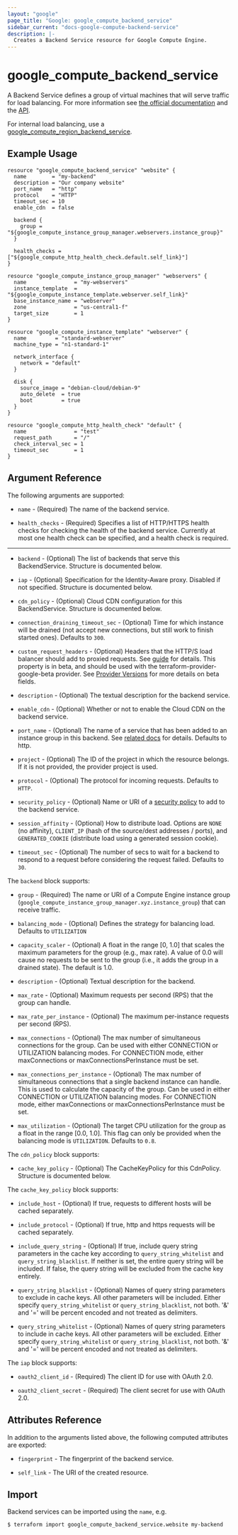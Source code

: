 ```yaml
---
layout: "google"
page_title: "Google: google_compute_backend_service"
sidebar_current: "docs-google-compute-backend-service"
description: |-
  Creates a Backend Service resource for Google Compute Engine.
---
```


# google\_compute\_backend\_service

A Backend Service defines a group of virtual machines that will serve traffic for load balancing. For more information
see [the official documentation](https://cloud.google.com/compute/docs/load-balancing/http/backend-service)
and the [API](https://cloud.google.com/compute/docs/reference/latest/backendServices).

For internal load balancing, use a [google_compute_region_backend_service](/docs/providers/google/r/compute_region_backend_service.html).

## Example Usage

```hcl
resource "google_compute_backend_service" "website" {
  name        = "my-backend"
  description = "Our company website"
  port_name   = "http"
  protocol    = "HTTP"
  timeout_sec = 10
  enable_cdn  = false

  backend {
    group = "${google_compute_instance_group_manager.webservers.instance_group}"
  }

  health_checks = ["${google_compute_http_health_check.default.self_link}"]
}

resource "google_compute_instance_group_manager" "webservers" {
  name               = "my-webservers"
  instance_template  = "${google_compute_instance_template.webserver.self_link}"
  base_instance_name = "webserver"
  zone               = "us-central1-f"
  target_size        = 1
}

resource "google_compute_instance_template" "webserver" {
  name         = "standard-webserver"
  machine_type = "n1-standard-1"

  network_interface {
    network = "default"
  }

  disk {
    source_image = "debian-cloud/debian-9"
    auto_delete  = true
    boot         = true
  }
}

resource "google_compute_http_health_check" "default" {
  name               = "test"
  request_path       = "/"
  check_interval_sec = 1
  timeout_sec        = 1
}
```

## Argument Reference

The following arguments are supported:

* `name` - (Required) The name of the backend service.

* `health_checks` - (Required) Specifies a list of HTTP/HTTPS health checks
    for checking the health of the backend service. Currently at most one health
    check can be specified, and a health check is required.

- - -

* `backend` - (Optional) The list of backends that serve this BackendService. Structure is documented below.

* `iap` - (Optional) Specification for the Identity-Aware proxy. Disabled if not specified. Structure is documented below.

* `cdn_policy` - (Optional) Cloud CDN configuration for this BackendService. Structure is documented below.

* `connection_draining_timeout_sec` - (Optional) Time for which instance will be drained (not accept new connections,
but still work to finish started ones). Defaults to `300`.

* `custom_request_headers` - (Optional) Headers that the
    HTTP/S load balancer should add to proxied requests. See [guide](https://cloud.google.com/compute/docs/load-balancing/http/backend-service#user-defined-request-headers) for details.
    This property is in beta, and should be used with the terraform-provider-google-beta provider.
    See [Provider Versions](https://terraform.io/docs/providers/google/provider_versions.html) for more details on beta fields.

* `description` - (Optional) The textual description for the backend service.

* `enable_cdn` - (Optional) Whether or not to enable the Cloud CDN on the backend service.

* `port_name` - (Optional) The name of a service that has been added to an
    instance group in this backend. See [related docs](https://cloud.google.com/compute/docs/instance-groups/#specifying_service_endpoints) for details. Defaults to http.

* `project` - (Optional) The ID of the project in which the resource belongs. If it
    is not provided, the provider project is used.

* `protocol` - (Optional) The protocol for incoming requests. Defaults to
    `HTTP`.

* `security_policy` - (Optional) Name or URI of a
    [security policy](https://cloud.google.com/armor/docs/security-policy-concepts) to add to the backend service.

* `session_affinity` - (Optional) How to distribute load. Options are `NONE` (no
    affinity), `CLIENT_IP` (hash of the source/dest addresses / ports), and
    `GENERATED_COOKIE` (distribute load using a generated session cookie).

* `timeout_sec` - (Optional) The number of secs to wait for a backend to respond
    to a request before considering the request failed. Defaults to `30`.

The `backend` block supports:

* `group` - (Required) The name or URI of a Compute Engine instance group
    (`google_compute_instance_group_manager.xyz.instance_group`) that can
    receive traffic.

* `balancing_mode` - (Optional) Defines the strategy for balancing load.
    Defaults to `UTILIZATION`

* `capacity_scaler` - (Optional) A float in the range [0, 1.0] that scales the
    maximum parameters for the group (e.g., max rate). A value of 0.0 will cause
    no requests to be sent to the group (i.e., it adds the group in a drained
    state). The default is 1.0.

* `description` - (Optional) Textual description for the backend.

* `max_rate` - (Optional) Maximum requests per second (RPS) that the group can
    handle.

* `max_rate_per_instance` - (Optional) The maximum per-instance requests per
    second (RPS).

* `max_connections` - (Optional) The max number of simultaneous connections for the
    group. Can be used with either CONNECTION or UTILIZATION balancing
    modes. For CONNECTION mode, either maxConnections or
    maxConnectionsPerInstance must be set.

* `max_connections_per_instance` - (Optional) The max number of simultaneous connections
    that a single backend instance can handle. This is used to calculate
    the capacity of the group. Can be used in either CONNECTION or
    UTILIZATION balancing modes. For CONNECTION mode, either
    maxConnections or maxConnectionsPerInstance must be set.

* `max_utilization` - (Optional) The target CPU utilization for the group as a
    float in the range [0.0, 1.0]. This flag can only be provided when the
    balancing mode is `UTILIZATION`. Defaults to `0.8`.

The `cdn_policy` block supports:

* `cache_key_policy` - (Optional) The CacheKeyPolicy for this CdnPolicy.
    Structure is documented below.

The `cache_key_policy` block supports:

* `include_host` - (Optional) If true, requests to different hosts will be cached separately.

* `include_protocol` - (Optional) If true, http and https requests will be cached separately.

* `include_query_string` - (Optional) If true, include query string parameters in the cache key
    according to `query_string_whitelist` and `query_string_blacklist`. If neither is set, the entire
    query string will be included. If false, the query string will be excluded from the cache key entirely.

* `query_string_blacklist` - (Optional) Names of query string parameters to exclude in cache keys.
    All other parameters will be included. Either specify `query_string_whitelist` or
    `query_string_blacklist`, not both. '&' and '=' will be percent encoded and not treated as delimiters.

* `query_string_whitelist` - (Optional) Names of query string parameters to include in cache keys.
    All other parameters will be excluded. Either specify `query_string_whitelist` or
    `query_string_blacklist`, not both. '&' and '=' will be percent encoded and not treated as delimiters.

The `iap` block supports:

* `oauth2_client_id` - (Required) The client ID for use with OAuth 2.0.

* `oauth2_client_secret` - (Required) The client secret for use with OAuth 2.0.

## Attributes Reference

In addition to the arguments listed above, the following computed attributes are
exported:

* `fingerprint` - The fingerprint of the backend service.

* `self_link` - The URI of the created resource.

## Import

Backend services can be imported using the `name`, e.g.

```
$ terraform import google_compute_backend_service.website my-backend
```
